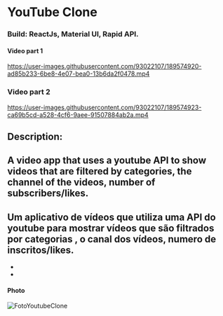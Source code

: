 # YouTube Clone
### Build: ReactJs, Material UI, Rapid API.

#### Video part 1

https://user-images.githubusercontent.com/93022107/189574920-ad85b233-6be8-4e07-bea0-13b6da2f0478.mp4


### Video part 2
https://user-images.githubusercontent.com/93022107/189574923-ca69b5cd-a528-4cf6-9aee-91507884ab2a.mp4

## Description:
A video app that uses a youtube API to show videos that are filtered by categories, the channel of the videos, number of subscribers/likes.
-
Um aplicativo de vídeos que utiliza uma API do youtube para mostrar vídeos que são filtrados por categorias , o canal dos vídeos, numero de inscritos/likes.
-
-
-


#### Photo
![FotoYoutubeClone](https://user-images.githubusercontent.com/93022107/189575679-374589ad-25b0-4281-b858-229ca204a141.jpg)
